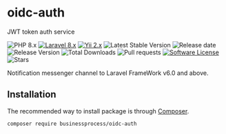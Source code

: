 # oidc-auth
JWT token auth service

![PHP 8.x](https://img.shields.io/badge/PHP-%5E8.0-blue)
[![Laravel 8.x](https://img.shields.io/badge/Laravel-8.x-orange.svg)](http://laravel.com)
[![Yii 2.x](https://img.shields.io/badge/Yii-2.x-orange)](https://www.yiiframework.com/doc/guide/2.0/ru)
![Latest Stable Version](https://poser.pugx.org/businessprocess/oidc-auth/v/stable)
![Release date](https://img.shields.io/github/release-date/businessprocess/oidc-auth)
![Release Version](https://img.shields.io/github/v/release/businessprocess/oidc-auth)
![Total Downloads](https://poser.pugx.org/businessprocess/oidc-auth/downloads)
![Pull requests](https://img.shields.io/bitbucket/pr/businessprocess/oidc-auth)
[![Software License](https://img.shields.io/badge/license-MIT-brightgreen.svg?style=plastic-square)](LICENSE)
![Stars](https://img.shields.io/github/stars/businessprocess/oidc-auth?style=social)

Notification messenger channel to Laravel FrameWork v6.0 and above.

## Installation
The recommended way to install package is through
[Composer](http://getcomposer.org).

```bash
composer require businessprocess/oidc-auth
```